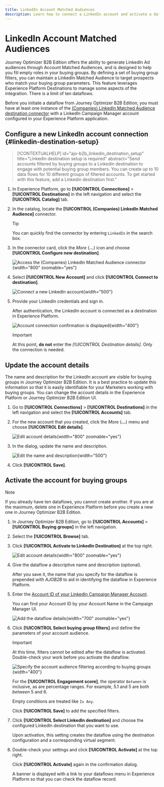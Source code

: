 ```yaml
---
title: LinkedIn Account Matched Audiences
description: Learn how to connect a LinkedIn account and activate a dataflow for buying groups.
---
```

# LinkedIn Account Matched Audiences

Journey Optimizer B2B Edition offers the ability to generate LinkedIn Ad audiences through Account Matched Audiences, and is designed to help you fill empty roles in your buying groups. By defining a set of buying group filters, you can maintain a LinkedIn Matched Audience to target prospects who match your buying group parameters. This feature leverages Experience Platform Destinations to manage some aspects of the integration. There is a limit of ten dataflows.

Before you initiate a dataflow from Journey Optimizer B2B Edition, you must have at least one instance of the [(Companies) LinkedIn Matched Audience destination connector](https://experienceleague.adobe.com/en/docs/experience-platform/destinations/catalog/social/linkedin#connect) with a LinkedIn Campaign Manager account configured in your Experience Platform application.

## Configure a new LinkedIn account connection {#linkedin-destination-setup}

>[!CONTEXTUALHELP]
>id="ajo-b2b_linkedin_destination_setup"
>title="LinkedIn destination setup is required"
>abstract="Send accounts filtered by buying groups to a Linkedin destination to engage with potential buying group members. You can create up to 10 data flows for 10 different groups of filtered accounts. To get started with this feature, add a Linkedin destination first."

1. In Experience Platform, go to **[!UICONTROL Connections]** > **[!UICONTROL Destinations]** in the left navigation and select the **[!UICONTROL Catalog]** tab.

1. In the catalog, locate the **[!UICONTROL (Companies) LinkedIn Matched Audience]** connector.

   >[!TIP]
   >
   >You can quickly find the connector by entering `LinkedIn` in the search box.

1. In the connector card, click the _More_ (**...**) icon and choose **[!UICONTROL Configure new destination]**.

   ![Access the (Companies) LinkedIn Matched Audience connector](./assets/aep-destinations-catalog-linkedin.png){width="800" zoomable="yes"}

1. Select **[!UICONTROL New Account]** and click **[!UICONTROL Connect to destination]**.

   ![Connect a new LinkedIn account](./assets/aep-destinations-catalog-linkedin-new-account.png){width="500"}

1. Provide your LinkedIn credentials and sign in.

   After authentication, the LinkedIn account is connected as a destination in Experience Platform. 

   ![Account connection confirmation is displayed](./assets/aep-destinations-catalog-linkedin-connected.png){width="400"}

   >[!IMPORTANT]
   >
   >At this point, **do not** enter the _[!UICONTROL Destination details]_. Only the connection is needed.

## Update the account details
   
The name and description for the LinkedIn account are visible for buying groups in Journey Optimizer B2B Edition. It is a best practice to update this information so that it is easily identifiable for your Marketers working with buying groups. You can change the account details in the Experience Platform or Journey Optimizer B2B Edition UI.

1. Go to **[!UICONTROL Connections]** > **[!UICONTROL Destinations]** in the left navigation and select the **[!UICONTROL Accounts]** tab.

1. For the new account that you created, click the _More_ (**...**) menu and choose **[!UICONTROL Edit details]**.

   ![Edit account details](./assets/aep-destinations-accounts-edit-details.png){width="800" zoomable="yes"}
   
1. In the dialog, update the name and description.

   ![Edit the name and description](./assets/destinations-linkedin-account-edit-details-dialog.png){width="500"}

1. Click **[!UICONTROL Save]**.

## Activate the account for buying groups

>[!NOTE]
>
>If you already have ten dataflows, you cannot create another. If you are at the maximum, delete one in Experience Platform before you create a new one in Journey Optimizer B2B Edition. 

1. In Journey Optimizer B2B Edition, go to **[!UICONTROL Accounts]** > **[!UICONTROL Buying groups]** in the left navigation.

1. Select the **[!UICONTROL Browse]** tab.

1. Click **[!UICONTROL Activate to LinkedIn Destination]** at the top right.

   ![Edit account details](./assets/activate-linkedin-destination.png){width="800" zoomable="yes"}

1. Give the dataflow a descriptive name and description (optional). 

   After you save it, the name that you specify for the dataflow is prepended with _AJOB2B_ to aid in identifying the dataflow in Experience Platform.

1. Enter the [Account ID of your LinkedIn Campaign Manager Account](https://www.linkedin.com/help/lms/answer/a424270).

   You can find your Account ID by your Account Name in the Campaign Manager UI.

    ![Add the dataflow details](./assets/destinations-linkedin-activate-details.png){width="700" zoomable="yes"}

1. Click **[!UICONTROL Select buying group filters]** and define the parameters of your account audience.

   >[!IMPORTANT]
   >
   >At this time, filters cannot be edited after the dataflow is activated. Double-check your work before you activate the dataflow.

   ![Specify the account audience filtering according to buying groups](./assets/destinations-linkedin-activate-buying-group-filters.png){width="400"}

   For the **[!UICONTROL Engagement score]**, the operator `Between` is inclusive, as are percentage ranges. For example, 5.1 and 5 are both _between_ 5 and 6.

   Empty conditions are treated like `Is Any`.

   Click **[!UICONTROL Save]** to add the specified filters.

1. Click **[!UICONTROL Select LinkedIn destination]** and choose the configured LinkedIn destination that you want to use. 

   Upon activation, this setting creates the dataflow using the destination configuration and a corresponding virtual segment.

1. Double-check your settings and click **[!UICONTROL Activate]** at the top right.

   Click **[!UICONTROL Activate]** again in the confirmation dialog.

   A banner is displayed with a link to your dataflows menu in Experience Platform so that you can check the dataflow record.
